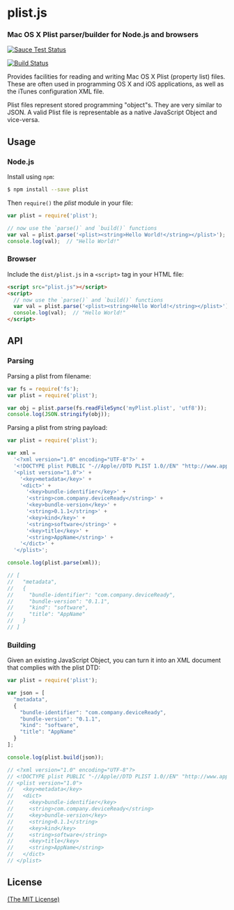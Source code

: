plist.js
========
### Mac OS X Plist parser/builder for Node.js and browsers

[![Sauce Test Status](https://saucelabs.com/browser-matrix/plistjs.svg)](https://saucelabs.com/u/plistjs)

[![Build Status](https://travis-ci.org/TooTallNate/plist.js.svg?branch=master)](https://travis-ci.org/TooTallNate/plist.js)

Provides facilities for reading and writing Mac OS X Plist (property list)
files. These are often used in programming OS X and iOS applications, as
well as the iTunes configuration XML file.

Plist files represent stored programming "object"s. They are very similar
to JSON. A valid Plist file is representable as a native JavaScript Object
and vice-versa.


## Usage

### Node.js

Install using `npm`:

``` bash
$ npm install --save plist
```

Then `require()` the _plist_ module in your file:

``` js
var plist = require('plist');

// now use the `parse()` and `build()` functions
var val = plist.parse('<plist><string>Hello World!</string></plist>');
console.log(val);  // "Hello World!"
```


### Browser

Include the `dist/plist.js` in a `<script>` tag in your HTML file:

``` html
<script src="plist.js"></script>
<script>
  // now use the `parse()` and `build()` functions
  var val = plist.parse('<plist><string>Hello World!</string></plist>');
  console.log(val);  // "Hello World!"
</script>
```


## API

### Parsing

Parsing a plist from filename:

``` javascript
var fs = require('fs');
var plist = require('plist');

var obj = plist.parse(fs.readFileSync('myPlist.plist', 'utf8'));
console.log(JSON.stringify(obj));
```

Parsing a plist from string payload:

``` javascript
var plist = require('plist');

var xml =
  '<?xml version="1.0" encoding="UTF-8"?>' +
  '<!DOCTYPE plist PUBLIC "-//Apple//DTD PLIST 1.0//EN" "http://www.apple.com/DTDs/PropertyList-1.0.dtd">' +
  '<plist version="1.0">' +
    '<key>metadata</key>' +
    '<dict>' +
      '<key>bundle-identifier</key>' +
      '<string>com.company.deviceReady</string>' +
      '<key>bundle-version</key>' +
      '<string>0.1.1</string>' +
      '<key>kind</key>' +
      '<string>software</string>' +
      '<key>title</key>' +
      '<string>AppName</string>' +
    '</dict>' +
  '</plist>';

console.log(plist.parse(xml));

// [
//   "metadata",
//   {
//     "bundle-identifier": "com.company.deviceReady",
//     "bundle-version": "0.1.1",
//     "kind": "software",
//     "title": "AppName"
//   }
// ]
```

### Building

Given an existing JavaScript Object, you can turn it into an XML document
that complies with the plist DTD:

``` javascript
var plist = require('plist');

var json = [
  "metadata",
  {
    "bundle-identifier": "com.company.deviceReady",
    "bundle-version": "0.1.1",
    "kind": "software",
    "title": "AppName"
  }
];

console.log(plist.build(json));

// <?xml version="1.0" encoding="UTF-8"?>
// <!DOCTYPE plist PUBLIC "-//Apple//DTD PLIST 1.0//EN" "http://www.apple.com/DTDs/PropertyList-1.0.dtd">
// <plist version="1.0">
//   <key>metadata</key>
//   <dict>
//     <key>bundle-identifier</key>
//     <string>com.company.deviceReady</string>
//     <key>bundle-version</key>
//     <string>0.1.1</string>
//     <key>kind</key>
//     <string>software</string>
//     <key>title</key>
//     <string>AppName</string>
//   </dict>
// </plist>
```

## License

[(The MIT License)](LICENSE)
